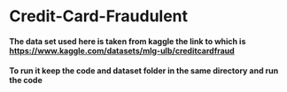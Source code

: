 # Credit-Card-Fraudulent

#### The data set used here is taken from kaggle the link to which is https://www.kaggle.com/datasets/mlg-ulb/creditcardfraud

#### To run it keep the code and dataset folder in the same directory and run the code
